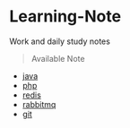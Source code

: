 # Learning-Note
Work and daily study notes

> Available Note</br>

- [java]()</br> 
- [php]()</br>
- [redis]()</br> 
- [rabbitmq]()</br> 
- [git]()</br>


